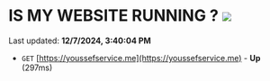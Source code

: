 # IS MY WEBSITE RUNNING ? [![](https://img.shields.io/static/v1?label=Sponsor&message=%E2%9D%A4&logo=GitHub&color=%23fe8e86)](https://github.com/sponsors/Youssef-Lehmam)

Last updated: **12/7/2024, 3:40:04 PM**

- `GET` [https://youssefservice.me](https://youssefservice.me) - **Up** (297ms)
